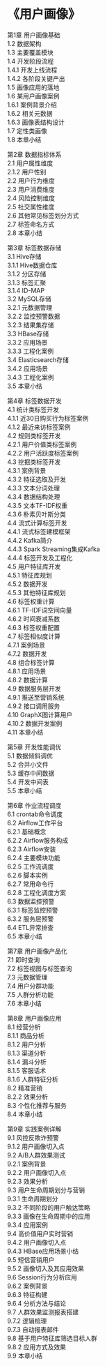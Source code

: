 # 《用户画像》

第1章 用户画像基础  
1.2 数据架构  
1.3 主要覆盖模块  
1.4 开发阶段流程  
1.4.1 开发上线流程  
1.4.2 各阶段关键产出  
1.5 画像应用的落地  
1.6 某用户画像案例  
1.6.1 案例背景介绍  
1.6.2 相关元数据  
1.6.3 画像表结构设计  
1.7 定性类画像  
1.8 本章小结  
  
第2章 数据指标体系  
2.1 用户属性维度  
2.1.2 用户性别  
2.2 用户行为维度  
2.3 用户消费维度  
2.4 风险控制维度  
2.5 社交属性维度  
2.6 其他常见标签划分方式  
2.7 标签命名方式  
2.8 本章小结  

第3章 标签数据存储  
3.1 Hive存储  
3.1.1 Hive数据仓库    
3.1.2 分区存储   
3.1.3 标签汇聚  
3.1.4 ID-MAP  
3.2 MySQL存储  
3.2.1 元数据管理  
3.2.2 监控预警数据  
3.2.3 结果集存储  
3.3 HBase存储  
3.3.2 应用场景  
3.3.3 工程化案例  
3.4 Elasticsearch存储  
3.4.2 应用场景  
3.4.3 工程化案例  
3.5 本章小结  

第4章 标签数据开发  
4.1 统计类标签开发  
4.1.1 近30日购买行为标签案例  
4.1.2 最近来访标签案例  
4.2 规则类标签开发  
4.2.1 用户价值类标签案例   
4.2.2 用户活跃度标签案例  
4.3 挖掘类标签开发  
4.3.1 案例背景  
4.3.2 特征选取及开发  
4.3.3 文本分词处理  
4.3.4 数据结构处理  
4.3.5 文本TF-IDF权重  
4.3.6 朴素贝叶斯分类  
4.4 流式计算标签开发  
4.4.1 流式标签建模框架  
4.4.2 Kafka简介  
4.4.3 Spark Streaming集成Kafka  
4.4.4 标签开发及工程化  
4.5 用户特征库开发  
4.5.1 特征库规划  
4.5.2 数据开发  
4.5.3 其他特征库规划  
4.6 标签权重计算  
4.6.1 TF-IDF词空间向量  
4.6.2 时间衰减系数  
4.6.3 标签权重配置  
4.7 标签相似度计算  
4.7.1 案例场景  
4.7.2 数据开发  
4.8 组合标签计算  
4.8.1 应用场景  
4.8.2 数据计算  
4.9 数据服务层开发  
4.9.1 推送至营销系统  
4.9.2 接口调用服务  
4.10 GraphX图计算用户  
4.10.2 数据开发案例  
4.11 本章小结  

第5章 开发性能调优  
5.1 数据倾斜调优  
5.2 合并小文件  
5.3 缓存中间数据  
5.4 开发中间表  
5.5 本章小结  
  
第6章 作业流程调度  
6.1 crontab命令调度  
6.2 Airflow工作平台   
6.2.1 基础概念  
6.2.2 Airflow服务构成   
6.2.3 Airflow安装  
6.2.4 主要模块功能  
6.2.5 工作流调度  
6.2.6 脚本实例  
6.2.7 常用命令行  
6.2.8 工程化调度方案  
6.3 数据监控预警  
6.3.1 标签监控预警  
6.3.2 服务层预警  
6.4 ETL异常排查  
6.5 本章小结  
  
第7章 用户画像产品化  
7.1 即时查询  
7.2 标签视图与标签查询  
7.3 元数据管理  
7.4 用户分群功能  
7.5 人群分析功能  
7.6 本章小结  
  
第8章 用户画像应用  
8.1 经营分析  
8.1.1 商品分析  
8.1.2 用户分析  
8.1.3 渠道分析  
8.1.4 漏斗分析  
8.1.5 客服话术  
8.1.6 人群特征分析  
8.2 精准营销  
8.2.2 效果分析  
8.3 个性化推荐与服务  
8.4 本章小结  
  
第9章 实践案例详解  
9.1 风控反欺诈预警  
9.1.2 用户画像切入点  
9.2 A/B人群效果测试  
9.2.1 案例背景  
9.2.2 用户画像切入点  
9.2.3 效果分析  
9.3 用户生命周期划分与营销  
9.3.1 生命周期划分  
9.3.2 不同阶段的用户触达策略  
9.3.3 画像在生命周期中的应用  
9.3.4 应用案例  
9.4 高价值用户实时营销  
9.4.2 用户画像切入点  
9.4.3 HBase应用场景小结  
9.5 短信营销用户  
9.5.2 画像切入及其应用效果  
9.6 Session行为分析应用  
9.6.2 案例背景  
9.6.3 特征构建  
9.6.4 分析方法与结论  
9.7 人群效果监测报表搭建  
9.7.2 逻辑梳理  
9.7.3 自动报表邮件  
9.8 基于用户特征库筛选目标人群  
9.8.2 应用方式及效果  
9.9 本章小结   
